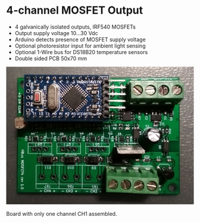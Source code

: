 # 4-channel MOSFET Output

  * 4 galvanically isolated outputs, IRF540 MOSFETs
  * Output supply voltage 10...30 Vdc
  * Arduino detects presence of MOSFET supply voltage
  * Optional photoresistor input for ambient light sensing
  * Optional 1-Wire bus for DS18B20 temperature sensors
  * Double sided PCB 50x70 mm

![Pic1](https://github.com/akouz/HBus/blob/master/HBus_MOSFET4/PIC/HBus_MOSFETdrv4.jpg)

Board with only one channel CH1 assembled.
